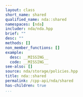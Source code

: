 ```yaml
---
layout: class
short_name: shared
qualified_name: nda::shared
namespaces: [nda]
includer: nda/nda.hpp
brief: ""
desc: ""
methods: []
non_member_functions: []
example:
  desc: __MISSING__
  code: __MISSING__
see-also: []
source: nda/storage/policies.hpp
title: nda::shared
permalink: /cpp-api/nda/shared
has-children: true
...
```



